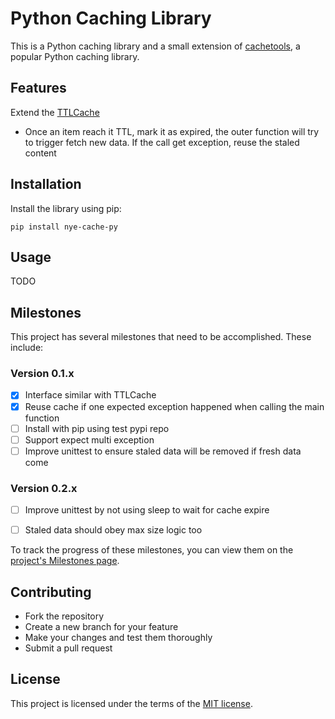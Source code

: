 # Python Caching Library

This is a Python caching library and a small extension of [cachetools](https://github.com/tkem/cachetools), a popular Python caching library.

## Features

Extend the [TTLCache](https://cachetools.readthedocs.io/en/latest/index.html?highlight=cache#cachetools.TTLCache)

* Once an item reach it TTL, mark it as expired, the outer function will try to trigger fetch new data. If the call get exception, reuse the staled content

## Installation

Install the library using pip:

```
pip install nye-cache-py
```

## Usage

TODO


## Milestones

This project has several milestones that need to be accomplished. These include:


### Version 0.1.x

- [x] Interface similar with TTLCache
- [X] Reuse cache if one expected exception happened when calling the main function
- [ ] Install with pip using test pypi repo
- [ ] Support expect multi exception
- [ ] Improve unittest to ensure staled data will be removed if fresh data come

###  Version 0.2.x

- [ ] Improve unittest by not using sleep to wait for cache expire
- [ ] Staled data should obey max size logic too


To track the progress of these milestones, you can view them on the [project's Milestones page](https://github.com/AndyHoang/nye_cache_py/milestones).

## Contributing

- Fork the repository
- Create a new branch for your feature
- Make your changes and test them thoroughly
- Submit a pull request

## License

This project is licensed under the terms of the [MIT license](https://opensource.org/licenses/MIT).
